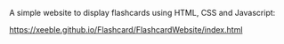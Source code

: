 A simple website to display flashcards using HTML, CSS and Javascript:

<a href="https://xeeble.github.io/Flashcard/FlashcardWebsite/index.html">https://xeeble.github.io/Flashcard/FlashcardWebsite/index.html</a>
